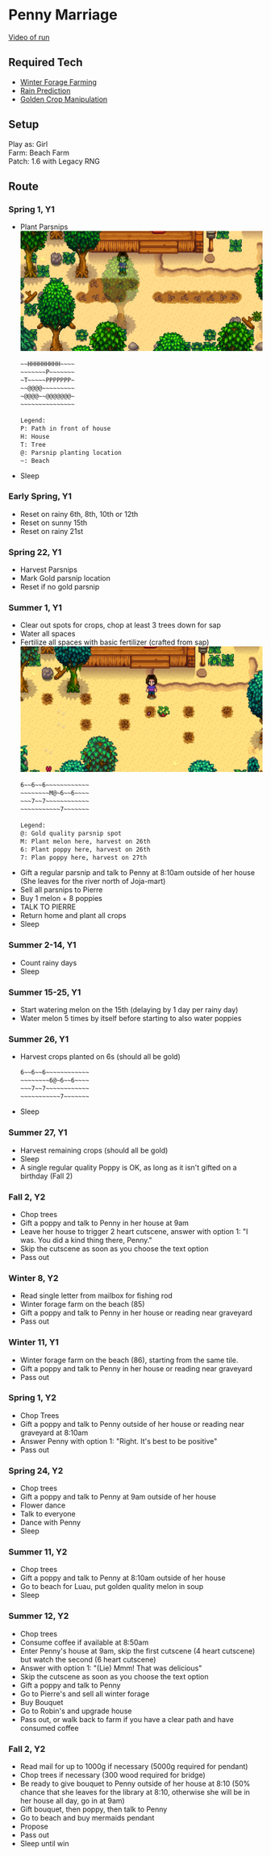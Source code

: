 # Penny Marriage 

[Video of run](https://www.youtube.com/watch?v=H6xcidWv88o)

## Required Tech
- [Winter Forage Farming](../../tech/winter_forage_farming.md)
- [Rain Prediction](../../tech/rain_prediction.md)
- [Golden Crop Manipulation](../../tech/golden_crop_manipulation.md)

## Setup

Play as: Girl  
Farm: Beach Farm  
Patch: 1.6 with Legacy RNG  

## Route

### Spring 1, Y1

- Plant Parsnips
  ![Parsnip Planting Spots](../../img/penny_crop_manip_parsnips.png)
  ```
  ~~HHHHHHHHH~~~~
  ~~~~~~~P~~~~~~~
  ~T~~~~~PPPPPPP~
  ~~@@@@~~~~~~~~~
  ~@@@@~~@@@@@@@~
  ~~~~~~~~~~~~~~~
  
  Legend:
  P: Path in front of house
  H: House
  T: Tree
  @: Parsnip planting location
  ~: Beach
  ```
- Sleep

### Early Spring, Y1
- Reset on rainy 6th, 8th, 10th or 12th
- Reset on sunny 15th
- Reset on rainy 21st

### Spring 22, Y1
- Harvest Parsnips
- Mark Gold parsnip location
- Reset if no gold parsnip

### Summer 1, Y1
- Clear out spots for crops, chop at least 3 trees down for sap
- Water all spaces
- Fertilize all spaces with basic fertilizer (crafted from sap)
  ![Summer planting spots](../../img/penny_crop_manip_poppies.png)
  ```
  6~~6~~6~~~~~~~~~~~~
  ~~~~~~~~M@~6~~6~~~~
  ~~~7~~7~~~~~~~~~~~~
  ~~~~~~~~~~~7~~~~~~~
  
  Legend:
  @: Gold quality parsnip spot
  M: Plant melon here, harvest on 26th
  6: Plant poppy here, harvest on 26th
  7: Plan poppy here, harvest on 27th
  ```
- Gift a regular parsnip and talk to Penny at 8:10am outside of her house (She leaves for the river north of Joja-mart)
- Sell all parsnips to Pierre
- Buy 1 melon + 8 poppies
- TALK TO PIERRE
- Return home and plant all crops
- Sleep

### Summer 2-14, Y1
- Count rainy days
- Sleep

### Summer 15-25, Y1
- Start watering melon on the 15th (delaying by 1 day per rainy day)
- Water melon 5 times by itself before starting to also water poppies

### Summer 26, Y1
- Harvest crops planted on 6s (should all be gold)
  ```
  6~~6~~6~~~~~~~~~~~~
  ~~~~~~~~6@~6~~6~~~~
  ~~~7~~7~~~~~~~~~~~~
  ~~~~~~~~~~~7~~~~~~~
  ```
- Sleep

### Summer 27, Y1
- Harvest remaining crops (should all be gold)
- Sleep
- A single regular quality Poppy is OK, as long as it isn't gifted on a birthday (Fall 2)

### Fall 2, Y2
- Chop trees
- Gift a poppy and talk to Penny in her house at 9am
- Leave her house to trigger 2 heart cutscene, answer with option 1: "I was. You did a kind thing there, Penny."
- Skip the cutscene as soon as you choose the text option
- Pass out

### Winter 8, Y2
- Read single letter from mailbox for fishing rod
- Winter forage farm on the beach (85)
- Gift a poppy and talk to Penny in her house or reading near graveyard
- Pass out

### Winter 11, Y1
- Winter forage farm on the beach (86), starting from the same tile.
- Gift a poppy and talk to Penny in her house or reading near graveyard
- Pass out

### Spring 1, Y2
- Chop Trees
- Gift a poppy and talk to Penny outside of her house or reading near graveyard at 8:10am
- Answer Penny with option 1: "Right. It's best to be positive"
- Pass out

### Spring 24, Y2
- Chop trees
- Gift a poppy and talk to Penny at 9am outside of her house
- Flower dance
- Talk to everyone
- Dance with Penny
- Sleep

### Summer 11, Y2
- Chop trees
- Gift a poppy and talk to Penny at 8:10am outside of her house
- Go to beach for Luau, put golden quality melon in soup
- Sleep

### Summer 12, Y2
- Chop trees
- Consume coffee if available at 8:50am
- Enter Penny's house at 9am, skip the first cutscene (4 heart cutscene) but watch the second (6 heart cutscene)
- Answer with option 1: "(Lie) Mmm! That was delicious"
- Skip the cutscene as soon as you choose the text option
- Gift a poppy and talk to Penny
- Go to Pierre's and sell all winter forage
- Buy Bouquet
- Go to Robin's and upgrade house
- Pass out, or walk back to farm if you have a clear path and have consumed coffee

### Fall 2, Y2
- Read mail for up to 1000g if necessary (5000g required for pendant)
- Chop trees if necessary (300 wood required for bridge)
- Be ready to give bouquet to Penny outside of her house at 8:10 (50% chance that she leaves for the library at 8:10, otherwise she will be in her house all day, go in at 9am)
- Gift bouquet, then poppy, then talk to Penny
- Go to beach and buy mermaids pendant
- Propose
- Pass out
- Sleep until win
